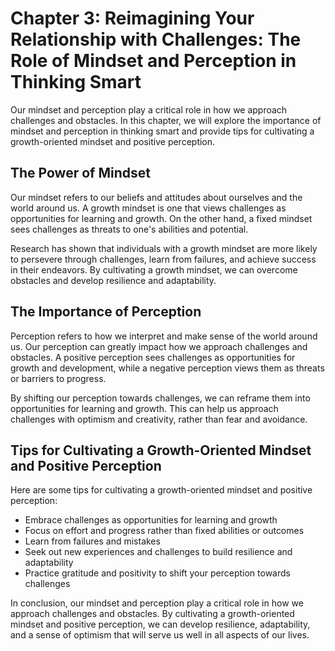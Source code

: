 Chapter 3: Reimagining Your Relationship with Challenges: The Role of Mindset and Perception in Thinking Smart
==============================================================================================================

Our mindset and perception play a critical role in how we approach challenges and obstacles. In this chapter, we will explore the importance of mindset and perception in thinking smart and provide tips for cultivating a growth-oriented mindset and positive perception.

The Power of Mindset
--------------------

Our mindset refers to our beliefs and attitudes about ourselves and the world around us. A growth mindset is one that views challenges as opportunities for learning and growth. On the other hand, a fixed mindset sees challenges as threats to one's abilities and potential.

Research has shown that individuals with a growth mindset are more likely to persevere through challenges, learn from failures, and achieve success in their endeavors. By cultivating a growth mindset, we can overcome obstacles and develop resilience and adaptability.

The Importance of Perception
----------------------------

Perception refers to how we interpret and make sense of the world around us. Our perception can greatly impact how we approach challenges and obstacles. A positive perception sees challenges as opportunities for growth and development, while a negative perception views them as threats or barriers to progress.

By shifting our perception towards challenges, we can reframe them into opportunities for learning and growth. This can help us approach challenges with optimism and creativity, rather than fear and avoidance.

Tips for Cultivating a Growth-Oriented Mindset and Positive Perception
----------------------------------------------------------------------

Here are some tips for cultivating a growth-oriented mindset and positive perception:

* Embrace challenges as opportunities for learning and growth
* Focus on effort and progress rather than fixed abilities or outcomes
* Learn from failures and mistakes
* Seek out new experiences and challenges to build resilience and adaptability
* Practice gratitude and positivity to shift your perception towards challenges

In conclusion, our mindset and perception play a critical role in how we approach challenges and obstacles. By cultivating a growth-oriented mindset and positive perception, we can develop resilience, adaptability, and a sense of optimism that will serve us well in all aspects of our lives.
